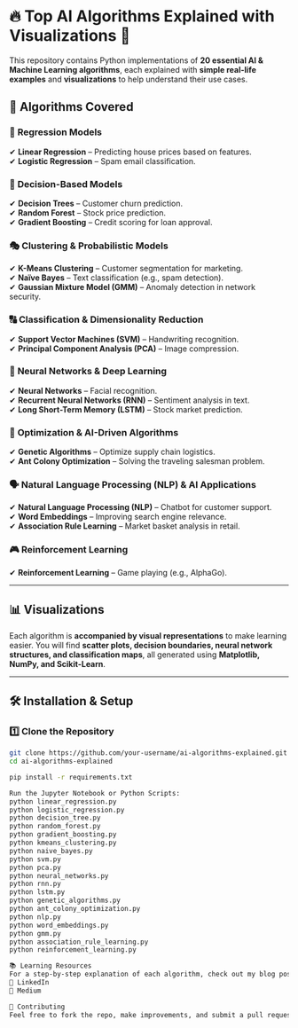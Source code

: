 # 🔥 Top AI Algorithms Explained with Visualizations 🚀  

This repository contains Python implementations of **20 essential AI & Machine Learning algorithms**, each explained with **simple real-life examples** and **visualizations** to help understand their use cases.  

## 📌 Algorithms Covered  

### 🔢 **Regression Models**  
✔ **Linear Regression** – Predicting house prices based on features.  
✔ **Logistic Regression** – Spam email classification.  

### 🌳 **Decision-Based Models**  
✔ **Decision Trees** – Customer churn prediction.  
✔ **Random Forest** – Stock price prediction.  
✔ **Gradient Boosting** – Credit scoring for loan approval.  

### 🎭 **Clustering & Probabilistic Models**  
✔ **K-Means Clustering** – Customer segmentation for marketing.  
✔ **Naïve Bayes** – Text classification (e.g., spam detection).  
✔ **Gaussian Mixture Model (GMM)** – Anomaly detection in network security.  

### 🔠 **Classification & Dimensionality Reduction**  
✔ **Support Vector Machines (SVM)** – Handwriting recognition.  
✔ **Principal Component Analysis (PCA)** – Image compression.  

### 🧠 **Neural Networks & Deep Learning**  
✔ **Neural Networks** – Facial recognition.  
✔ **Recurrent Neural Networks (RNN)** – Sentiment analysis in text.  
✔ **Long Short-Term Memory (LSTM)** – Stock market prediction.  

### 🤖 **Optimization & AI-Driven Algorithms**  
✔ **Genetic Algorithms** – Optimize supply chain logistics.  
✔ **Ant Colony Optimization** – Solving the traveling salesman problem.  

### 🗣 **Natural Language Processing (NLP) & AI Applications**  
✔ **Natural Language Processing (NLP)** – Chatbot for customer support.  
✔ **Word Embeddings** – Improving search engine relevance.  
✔ **Association Rule Learning** – Market basket analysis in retail.  

### 🎮 **Reinforcement Learning**  
✔ **Reinforcement Learning** – Game playing (e.g., AlphaGo).  

---

## 📊 Visualizations  

Each algorithm is **accompanied by visual representations** to make learning easier. You will find **scatter plots, decision boundaries, neural network structures, and classification maps**, all generated using **Matplotlib, NumPy, and Scikit-Learn**.  

---

## 🛠️ Installation & Setup  

### **1️⃣ Clone the Repository**  
```sh
git clone https://github.com/your-username/ai-algorithms-explained.git
cd ai-algorithms-explained

pip install -r requirements.txt

Run the Jupyter Notebook or Python Scripts:
python linear_regression.py
python logistic_regression.py
python decision_tree.py
python random_forest.py
python gradient_boosting.py
python kmeans_clustering.py
python naive_bayes.py
python svm.py
python pca.py
python neural_networks.py
python rnn.py
python lstm.py
python genetic_algorithms.py
python ant_colony_optimization.py
python nlp.py
python word_embeddings.py
python gmm.py
python association_rule_learning.py
python reinforcement_learning.py

📚 Learning Resources
For a step-by-step explanation of each algorithm, check out my blog posts:
📖 LinkedIn
📖 Medium

🤝 Contributing
Feel free to fork the repo, make improvements, and submit a pull request! 🚀

